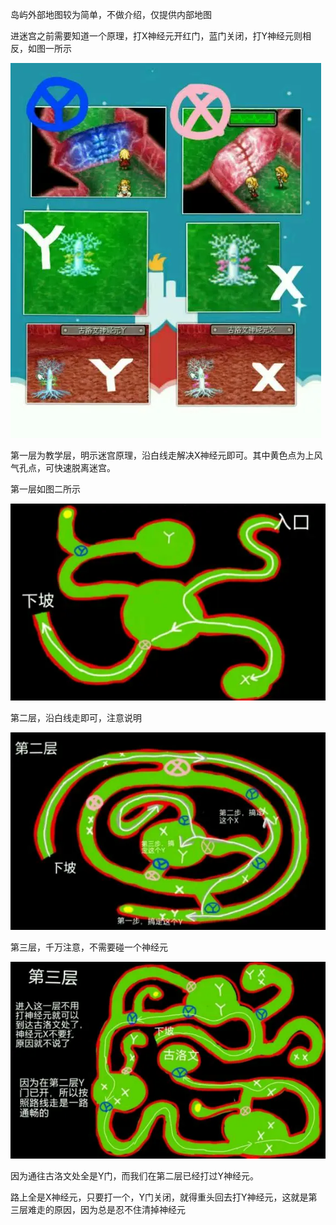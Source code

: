 
岛屿外部地图较为简单，不做介绍，仅提供内部地图

进迷宫之前需要知道一个原理，打X神经元开红门，蓝门关闭，打Y神经元则相反，如图一所示

![神经元](图片/古洛文/神经元.webp)

第一层为教学层，明示迷宫原理，沿白线走解决X神经元即可。其中黄色点为上风气孔点，可快速脱离迷宫。

第一层如图二所示

![第一层](图片/古洛文/第一层.webp)

第二层，沿白线走即可，注意说明

![第二层](图片/古洛文/第二层.webp)

第三层，千万注意，不需要碰一个神经元

![第三层](图片/古洛文/第三层.webp)

因为通往古洛文处全是Y门，而我们在第二层已经打过Y神经元。

路上全是X神经元，只要打一个，Y门关闭，就得重头回去打Y神经元，这就是第三层难走的原因，因为总是忍不住清掉神经元